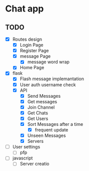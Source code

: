 # Chat app

## TODO

- [x] Routes design
    - [x] Login Page
    - [x] Register Page
    - [x] message Page
        - [x] message word wrap
    - [x] Home Page

- [x] flask
    - [x] Flash message implemantation
    - [x] User auth username check
    - [x] API
        - [x] Send Messages
        - [x] Get messages
        - [x] Join Channel
        - [x] Get Chats
        - [x] Get Users
        - [x] Sort Messages after a time
            - [x] frequent update
        - [x] Unseen Messages
        - [x] Servers

- [ ] User settings
    - [ ] pfp

- [ ] javascript
    - [ ] Server creatio